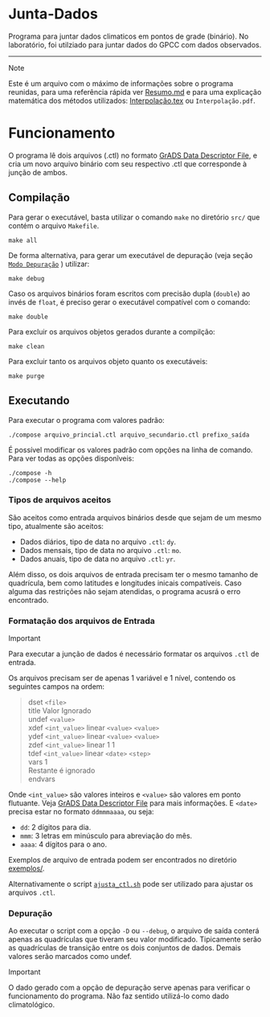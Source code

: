 # Junta-Dados
Programa para juntar dados climaticos em pontos de grade (binário).
No laboratório, foi utilziado para juntar dados do GPCC com dados observados.

---
> [!NOTE]
> Este é um arquivo com o máximo de informações sobre o programa reunidas, para uma referência rápida ver [Resumo.md](Resumo.md) e para uma explicação matemática dos métodos utilizados: [Interpolação.tex](Interpolação.tex) ou `Interpolação.pdf`.

# Funcionamento

O programa lê dois arquivos (.ctl) no formato [GrADS Data Descriptor File](http://cola.gmu.edu/grads/gadoc/descriptorfile.html),
e cria um novo arquivo binário com seu respectivo .ctl que corresponde à junção de ambos.

## Compilação
Para gerar o executável, basta utilizar o comando `make` no diretório `src/` que contém o arquivo `Makefile`.

    make all

De forma alternativa, para gerar um executável de depuração (veja seção [`Modo Depuração`](#depuração) ) utilizar:

    make debug

Caso os arquivos binários foram escritos com precisão dupla (`double`) ao invés de `float`, é preciso gerar o executável compatível com o comando:

    make double

Para excluir os arquivos objetos gerados durante a compilção:

    make clean

Para excluir tanto os arquivos objeto quanto os executáveis:

    make purge
    
## Executando
Para executar o programa com valores padrão:

    ./compose arquivo_princial.ctl arquivo_secundario.ctl prefixo_saída
    
É possível modificar os valores padrão com opções na linha de comando. Para ver todas as opções disponĩveis:

    ./compose -h
    ./compose --help

### Tipos de arquivos aceitos

São aceitos como entrada arquivos binários desde que sejam de um mesmo tipo, atualmente são aceitos:
 
 - Dados diários, tipo de data no arquivo `.ctl`: `dy`.
 - Dados mensais, tipo de data no arquivo `.ctl`: `mo`.
 - Dados anuais, tipo de data no arquivo `.ctl`: `yr`.

Além disso, os dois arquivos de entrada precisam ter o mesmo tamanho de quadrícula, bem como latitudes e longitudes inicais compatíveis.
Caso alguma das restrições não sejam atendidas, o programa acusrá o erro encontrado.

### Formatação dos arquivos de Entrada

> [!IMPORTANT]
> Para executar a junção de dados é necessário formatar os arquivos `.ctl` de entrada.

Os arquivos precisam ser de apenas 1 variável e 1 nível, contendo os seguintes campos na ordem:

> dset `<file>`  
> title Valor Ignorado  
> undef `<value>`  
> xdef `<int_value>` linear `<value>` `<value>`  
> ydef `<int_value>` linear `<value>` `<value>`  
> zdef `<int_value>` linear 1 1  
> tdef `<int_value>` linear `<date>` `<step>`  
> vars 1  
> <name>  Restante é ignorado  
> endvars

Onde `<int_value>` são valores inteiros e `<value>` são valores em ponto flutuante. Veja [GrADS Data Descriptor File](http://cola.gmu.edu/grads/gadoc/descriptorfile.html) para mais informações.
E `<date>` precisa estar no formato `ddmmmaaaa`, ou seja:

 - `dd`: 2 dígitos para dia.
 - `mmm`: 3 letras em minúsculo para abreviação do mês.
 - `aaaa`: 4 dígitos para o ano.

Exemplos de arquivo de entrada podem ser encontrados no diretório [exemplos/](exemplos/).

Alternativamente o script [`ajusta_ctl.sh`](helper/ajusta_ctl.sh) pode ser utilizado para ajustar os arquivos `.ctl`.

### Depuração

Ao executar o script com a opção `-D` ou `--debug`, o arquivo de saída conterá apenas as quadrículas que tiveram seu valor modificado.
Tipicamente serão as quadrículas de transição entre os dois conjuntos de dados. Demais valores serão marcados como undef.

> [!IMPORTANT]
> O dado gerado com a opção de depuração serve apenas para verificar o funcionamento do programa. Não faz sentido utilizá-lo como dado climatológico.

